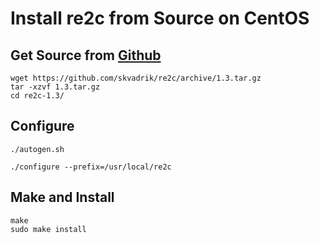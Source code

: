 # Install re2c from Source on CentOS

## Get Source from [Github](https://github.com/skvadrik/re2c/releases)
```
wget https://github.com/skvadrik/re2c/archive/1.3.tar.gz
tar -xzvf 1.3.tar.gz
cd re2c-1.3/
```

## Configure
```
./autogen.sh

./configure --prefix=/usr/local/re2c
```

## Make and Install
```
make
sudo make install
```
